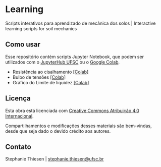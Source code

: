 # Learning
Scripts interativos para aprendizado de mecânica dos solos | Interactive learning scripts for soil mechanics

<!-- ### Português (pt-br) -->

## Como usar

Esse repositório contém scripts Jupyter Notebook, que podem ser utilizados com o [JupyterHub UFSC](https://notebooks.inf.ufsc.br/) ou o [Google Colab](https://colab.research.google.com/).

- Resistência ao cisalhamento [[Colab]](https://colab.research.google.com/github/geoUFSC/learning/blob/main/Resist%C3%AAncia%20ao%20Cisalhamento.ipynb)
- Bulbo de tensões [[Colab]](https://colab.research.google.com/github/geoUFSC/learning/blob/main/Bulbo%20de%20tens%C3%B5es.ipynb)
- Gráfico do Limite de liquidez [[Colab]](https://colab.research.google.com/github/geoUFSC/learning/blob/main/Limite_de_Liquidez.ipynb)

## Licença

Esta obra está licenciada com [Creative Commons Atribuição 4.0 Internacional](https://creativecommons.org/licenses/by/4.0/).

Compartilhamentos e modificações desses materiais são bem-vindas, desde que seja dado o devido crédito aos autores.

## Contato

Stephanie Thiesen | stephanie.thiesen@ufsc.br

<!--
### English (en)

## How to use

This repository contains Jupyter Notebook scripts, which may be used with [JupyterHub UFSC](https://notebooks.inf.ufsc.br/) or [Google Colab](https://colab.research.google.com/).

## License

This work is licensed under a [Creative Commons Attribution 4.0 International License](https://creativecommons.org/licenses/by/4.0/).

You are welcome to share and modify these materials, as long as you give appropriate credit to the authors.

## Contact

Stephanie Thiesen | stephanie.thiesen@ufsc.br
-->
